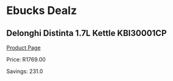
# Ebucks Dealz
## Delonghi Distinta 1.7L Kettle KBI30001CP
[Product Page](https://www.ebucks.com/web/shop/productSelected.do?prodId=523006503&catId=1157551679)

Price: R1769.00

Savings: 231.0


	